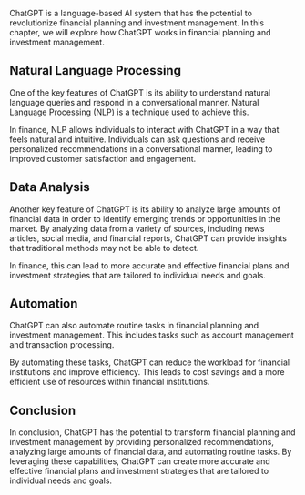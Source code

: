 

ChatGPT is a language-based AI system that has the potential to revolutionize financial planning and investment management. In this chapter, we will explore how ChatGPT works in financial planning and investment management.

Natural Language Processing
---------------------------

One of the key features of ChatGPT is its ability to understand natural language queries and respond in a conversational manner. Natural Language Processing (NLP) is a technique used to achieve this.

In finance, NLP allows individuals to interact with ChatGPT in a way that feels natural and intuitive. Individuals can ask questions and receive personalized recommendations in a conversational manner, leading to improved customer satisfaction and engagement.

Data Analysis
-------------

Another key feature of ChatGPT is its ability to analyze large amounts of financial data in order to identify emerging trends or opportunities in the market. By analyzing data from a variety of sources, including news articles, social media, and financial reports, ChatGPT can provide insights that traditional methods may not be able to detect.

In finance, this can lead to more accurate and effective financial plans and investment strategies that are tailored to individual needs and goals.

Automation
----------

ChatGPT can also automate routine tasks in financial planning and investment management. This includes tasks such as account management and transaction processing.

By automating these tasks, ChatGPT can reduce the workload for financial institutions and improve efficiency. This leads to cost savings and a more efficient use of resources within financial institutions.

Conclusion
----------

In conclusion, ChatGPT has the potential to transform financial planning and investment management by providing personalized recommendations, analyzing large amounts of financial data, and automating routine tasks. By leveraging these capabilities, ChatGPT can create more accurate and effective financial plans and investment strategies that are tailored to individual needs and goals.
